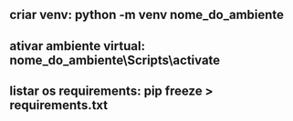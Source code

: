 ## criar venv: python -m venv nome_do_ambiente
## ativar ambiente virtual: nome_do_ambiente\Scripts\activate
## listar os requirements: pip freeze > requirements.txt
